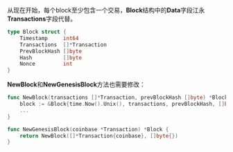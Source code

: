 从现在开始，每个block至少包含一个交易，**Block**结构中的**Data**字段江永**Transactions**字段代替。

```go
type Block struct {
    Timestamp     int64
    Transactions  []*Transaction
    PrevBlockHash []byte
    Hash          []byte
    Nonce         int
}
```

**NewBlock**和**NewGenesisBlock**方法也需要修改：

```go
func NewBlock(transactions []*Transaction, prevBlockHash []byte) *Block {
	block := &Block{time.Now().Unix(), transactions, prevBlockHash, []byte{}, 0}
	...
}

func NewGenesisBlock(coinbase *Transaction) *Block {
	return NewBlock([]*Transaction{coinbase}, []byte{})
}
```




